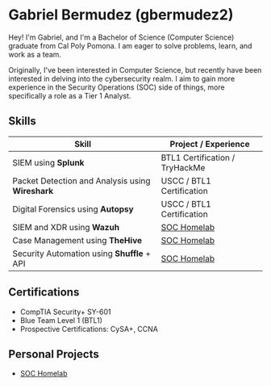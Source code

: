 # Gabriel Bermudez (gbermudez2)
Hey! I'm Gabriel, and I'm a Bachelor of Science (Computer Science) graduate from Cal Poly Pomona. I am eager to solve problems, learn, and work as a team.

Originally, I've been interested in Computer Science, but recently have been interested in delving into the cybersecurity realm. I aim to gain more experience in the Security Operations (SOC) side of things, more specifically a role as a Tier 1 Analyst.

## Skills
| Skill                                             | Project / Experience         |
|---------------------------------------------------|----------------------------|
| SIEM using **Splunk**                             | BTL1 Certification / TryHackMe |
| Packet Detection and Analysis using **Wireshark** | USCC / BTL1 Certification |
| Digital Forensics using **Autopsy**               | USCC / BTL1 Certification |
| SIEM and XDR using **Wazuh**                      | <a href=https://github.com/gbermudez2/SSH-Detection-SOC-Homelab/tree/main>SOC Homelab</a> |
| Case Management using **TheHive**                 | <a href=https://github.com/gbermudez2/SSH-Detection-SOC-Homelab/tree/main>SOC Homelab</a> |
| Security Automation using **Shuffle** + API       | <a href=https://github.com/gbermudez2/SSH-Detection-SOC-Homelab/tree/main>SOC Homelab</a> |

## Certifications
- CompTIA Security+ SY-601
- Blue Team Level 1 (BTL1)
- Prospective Certifications: CySA+, CCNA

## Personal Projects
- <a href=https://github.com/gbermudez2/SSH-Detection-SOC-Homelab/tree/main>SOC Homelab</a>

<!--
**gbermudez2/gbermudez2** is a ✨ _special_ ✨ repository because its `README.md` (this file) appears on your GitHub profile.

Here are some ideas to get you started:

- 🔭 I’m currently working on ...
- 🌱 I’m currently learning ...
- 👯 I’m looking to collaborate on ...
- 🤔 I’m looking for help with ...
- 💬 Ask me about ...
- 📫 How to reach me: ...
- 😄 Pronouns: ...
- ⚡ Fun fact: ...
-->
